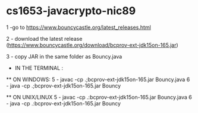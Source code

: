 # cs1653-javacrypto-nic89
1 -go to https://www.bouncycastle.org/latest_releases.html

2 - download the latest release (https://www.bouncycastle.org/download/bcprov-ext-jdk15on-165.jar)

3 - copy JAR in the same folder as Bouncy.java

* IN THE TERMINAL :

** ON WINDOWS:
  5 - javac -cp .;bcprov-ext-jdk15on-165.jar Bouncy.java
  6 - java -cp .;bcprov-ext-jdk15on-165.jar Bouncy
  
  ** ON UNIX/LINUX
  5 - javac -cp .:bcprov-ext-jdk15on-165.jar Bouncy.java
  6 - java -cp .:bcprov-ext-jdk15on-165.jar Bouncy
